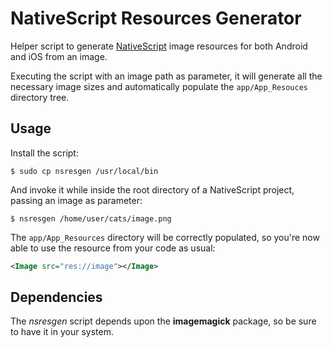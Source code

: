 # NativeScript Resources Generator

Helper script to generate [NativeScript](https://www.nativescript.org/) image
resources for both Android and iOS from an image.

Executing the script with an image path as parameter, it will generate all the
necessary image sizes and automatically populate the `app/App_Resouces`
directory tree.


## Usage

Install the script:

    $ sudo cp nsresgen /usr/local/bin

And invoke it while inside the root directory of a NativeScript project, passing
an image as parameter:

    $ nsresgen /home/user/cats/image.png

The `app/App_Resources` directory will be correctly populated, so you're now
able to use the resource from your code as usual:

```xml
<Image src="res://image"></Image>
```


## Dependencies

The *nsresgen* script depends upon the **imagemagick** package, so be sure to
have it in your system.
